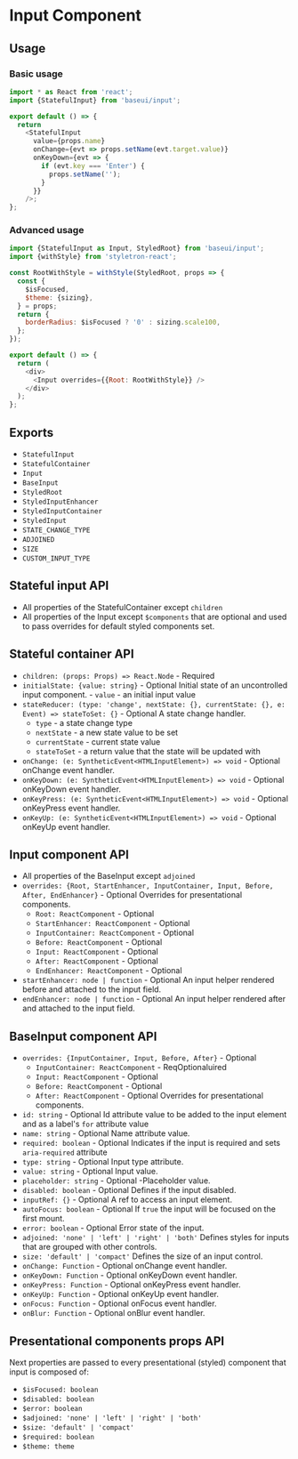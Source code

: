 # Input Component

## Usage

### Basic usage

```javascript
import * as React from 'react';
import {StatefulInput} from 'baseui/input';

export default () => {
  return
    <StatefulInput
      value={props.name}
      onChange={evt => props.setName(evt.target.value)}
      onKeyDown={evt => {
        if (evt.key === 'Enter') {
          props.setName('');
        }
      }}
    />;
};
```

### Advanced usage

```javascript
import {StatefulInput as Input, StyledRoot} from 'baseui/input';
import {withStyle} from 'styletron-react';

const RootWithStyle = withStyle(StyledRoot, props => {
  const {
    $isFocused,
    $theme: {sizing},
  } = props;
  return {
    borderRadius: $isFocused ? '0' : sizing.scale100,
  };
});

export default () => {
  return (
    <div>
      <Input overrides={{Root: RootWithStyle}} />
    </div>
  );
};
```

## Exports

* `StatefulInput`
* `StatefulContainer`
* `Input`
* `BaseInput`
* `StyledRoot`
* `StyledInputEnhancer`
* `StyledInputContainer`
* `StyledInput`
* `STATE_CHANGE_TYPE`
* `ADJOINED`
* `SIZE`
* `CUSTOM_INPUT_TYPE`

## Stateful input API

* All properties of the StatefulContainer except `children`
* All properties of the Input except `$components` that are optional and used to pass overrides for default styled components set.

## Stateful container API

* `children: (props: Props) => React.Node` - Required
* `initialState: {value: string}` - Optional
  Initial state of an uncontrolled input component. - `value` - an initial input value
* `stateReducer: (type: 'change', nextState: {}, currentState: {}, e: Event) => stateToSet: {}` - Optional
  A state change handler.
  * `type` - a state change type
  * `nextState` - a new state value to be set
  * `currentState` - current state value
  * `stateToSet` - a return value that the state will be updated with
* `onChange: (e: SyntheticEvent<HTMLInputElement>) => void` - Optional
  onChange event handler.
* `onKeyDown: (e: SyntheticEvent<HTMLInputElement>) => void` - Optional
  onKeyDown event handler.
* `onKeyPress: (e: SyntheticEvent<HTMLInputElement>) => void` - Optional
  onKeyPress event handler.
* `onKeyUp: (e: SyntheticEvent<HTMLInputElement>) => void` - Optional
  onKeyUp event handler.

## Input component API

* All properties of the BaseInput except `adjoined`
* `overrides: {Root, StartEnhancer, InputContainer, Input, Before, After, EndEnhancer}` - Optional
  Overrides for presentational components.
  * `Root: ReactComponent` - Optional
  * `StartEnhancer: ReactComponent` - Optional
  * `InputContainer: ReactComponent` - Optional
  * `Before: ReactComponent` - Optional
  * `Input: ReactComponent` - Optional
  * `After: ReactComponent` - Optional
  * `EndEnhancer: ReactComponent` - Optional
* `startEnhancer: node | function` - Optional
  An input helper rendered before and attached to the input field.
* `endEnhancer: node | function` - Optional
  An input helper rendered after and attached to the input field.

## BaseInput component API

* `overrides: {InputContainer, Input, Before, After}` - Optional
  * `InputContainer: ReactComponent` - ReqOptionaluired
  * `Input: ReactComponent` - Optional
  * `Before: ReactComponent` - Optional
  * `After: ReactComponent` - Optional
    Overrides for presentational components.
* `id: string` - Optional
  Id attribute value to be added to the input element and as a label's `for` attribute value
* `name: string` - Optional
  Name attribute value.
* `required: boolean` - Optional
  Indicates if the input is required and sets `aria-required` attribute
* `type: string` - Optional
  Input type attribute.
* `value: string` - Optional
  Input value.
* `placeholder: string` - Optional
  -Placeholder value.
* `disabled: boolean` - Optional
  Defines if the input disabled.
* `inputRef: {}` - Optional
  A ref to access an input element.
* `autoFocus: boolean` - Optional
  If `true` the input will be focused on the first mount.
* `error: boolean` - Optional
  Error state of the input.
* `adjoined: 'none' | 'left' | 'right' | 'both'`
  Defines styles for inputs that are grouped with other controls.
* `size: 'default' | 'compact'`
  Defines the size of an input control.
* `onChange: Function` - Optional
  onChange event handler.
* `onKeyDown: Function` - Optional
  onKeyDown event handler.
* `onKeyPress: Function` - Optional
  onKeyPress event handler.
* `onKeyUp: Function` - Optional
  onKeyUp event handler.
* `onFocus: Function` - Optional
  onFocus event handler.
* `onBlur: Function` - Optional
  onBlur event handler.

## Presentational components props API

Next properties are passed to every presentational (styled) component that input is composed of:

* `$isFocused: boolean`
* `$disabled: boolean`
* `$error: boolean`
* `$adjoined: 'none' | 'left' | 'right' | 'both'`
* `$size: 'default' | 'compact'`
* `$required: boolean`
* `$theme: theme`
